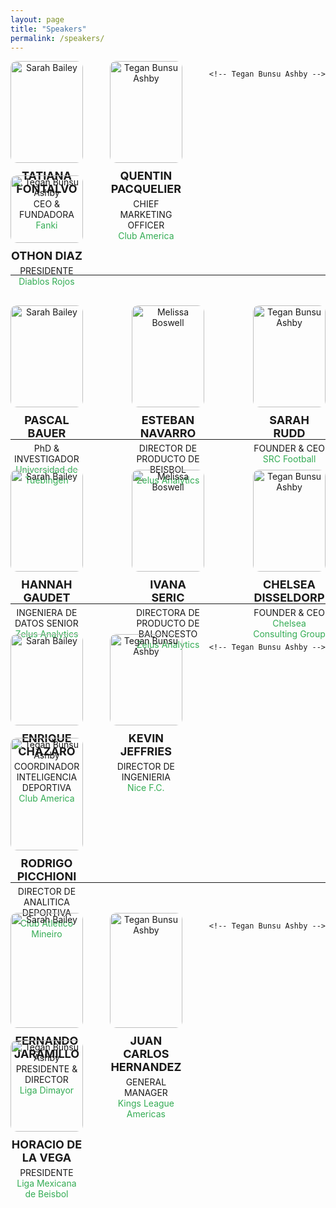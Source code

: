 ```yaml
---
layout: page
title: "Speakers"
permalink: /speakers/
---
```


<div style="display: flex; justify-content: space-between; flex-wrap: wrap;">

  <!-- PASCAL -->
  <div style="width: 23%; text-align: center; margin-bottom: 20px;">
    <img src="https://media.licdn.com/dms/image/v2/D4E03AQG504yB32XR3A/profile-displayphoto-shrink_800_800/profile-displayphoto-shrink_800_800/0/1683577066266?e=1731542400&v=beta&t=bOkpE0mn2S7L2d7F1YLO5oBx7nZgEqff6Pz751FdGMU" alt="Sarah Bailey" style="width: 100%; border-radius: 10px;">
    <div style="font-size: 18px; font-weight: bold; margin-top: 10px;">TATIANA FONTALVO</div>
    <div style="font-size: 14px; margin-top: 5px;">CEO & FUNDADORA </div>
    <div style="font-size: 14px; color: #34ac54;">Fanki</div>
  </div>

  <!-- Tegan Bunsu Ashby -->
  <div style="width: 23%; text-align: center; margin-bottom: 20px;">
    <img src="https://media.licdn.com/dms/image/v2/C5603AQHihaQWkCRVxQ/profile-displayphoto-shrink_800_800/profile-displayphoto-shrink_800_800/0/1656134328074?e=1731542400&v=beta&t=ISQjQmugQ7qD2P-Y23Ul6XxHgCtN21m2T-MTCPJgnhI" alt="Tegan Bunsu Ashby" style="width: 100%; border-radius: 10px;">
    <div style="font-size: 18px; font-weight: bold; margin-top: 10px;">QUENTIN PACQUELIER</div>
    <div style="font-size: 14px; margin-top: 5px;">CHIEF MARKETING OFFICER</div>
    <div style="font-size: 14px; color: #34ac54;">Club America</div>
  </div>

    <!-- Tegan Bunsu Ashby -->
  <div style="width: 23%; text-align: center; margin-bottom: 20px;">
    <img src="https://media.licdn.com/dms/image/v2/D4E03AQHiOyq21ia0nQ/profile-displayphoto-shrink_800_800/profile-displayphoto-shrink_800_800/0/1725327864550?e=1731542400&v=beta&t=yJjceqjG1FGQZlAqdYELuBmT7sRU5fgoWQC1JmtHjXE" alt="Tegan Bunsu Ashby" style="width: 100%; border-radius: 10px;">
    <div style="font-size: 18px; font-weight: bold; margin-top: 10px;">OTHON DIAZ</div>
    <div style="font-size: 14px; margin-top: 5px;">PRESIDENTE</div>
    <div style="font-size: 14px; color: #34ac54;">Diablos Rojos</div>
  </div>

</div>
<br>
<hr>
<br>
<br>

<div style="display: flex; justify-content: space-between; flex-wrap: wrap;">

  <!-- PASCAL -->
  <div style="width: 23%; text-align: center; margin-bottom: 20px;">
    <img src="https://media.licdn.com/dms/image/v2/C4D03AQH7GGi2_RWgPw/profile-displayphoto-shrink_800_800/profile-displayphoto-shrink_800_800/0/1639590376208?e=1731542400&v=beta&t=dNvSfZeiH3pUxIG81m0S1uVaeenFK0DV_B3yrbDTB4w" alt="Sarah Bailey" style="width: 100%; border-radius: 10px;">
    <div style="font-size: 18px; font-weight: bold; margin-top: 10px;">PASCAL<br>BAUER</div>
    <div style="font-size: 14px; margin-top: 5px;">PhD & INVESTIGADOR </div>
    <div style="font-size: 14px; color: #34ac54;">Universidad de Tuebingen</div>
  </div>
  <!-- ESTEBAN -->
  <div style="width: 23%; text-align: center; margin-bottom: 20px;">
    <img src="https://media.licdn.com/dms/image/v2/C5603AQHDKOO9dDOLPQ/profile-displayphoto-shrink_800_800/profile-displayphoto-shrink_800_800/0/1620593884285?e=1731542400&v=beta&t=JMCX7dfm0V5HnCsu5f4iVyK1t5lhV0xeCDCY_Yu0t58" alt="Melissa Boswell" style="width: 100%; border-radius: 10px;">
    <div style="font-size: 18px; font-weight: bold; margin-top: 10px;">ESTEBAN NAVARRO</div>
    <div style="font-size: 14px; margin-top: 5px;">DIRECTOR DE PRODUCTO DE BEISBOL</div>
    <div style="font-size: 14px; color: #34ac54;">Zelus Analytics</div>
  </div>
<div style="width: 23%; text-align: center; margin-bottom: 20px;">
    <img src="https://media.licdn.com/dms/image/v2/C4E03AQEAs13kgQss1Q/profile-displayphoto-shrink_800_800/profile-displayphoto-shrink_800_800/0/1517686396676?e=1731542400&v=beta&t=cNGNE7reyCucIAyGK2qHL9-Q3-zaIF3iMw3M54Tlm1c" alt="Tegan Bunsu Ashby" style="width: 100%; border-radius: 10px;">
    <div style="font-size: 18px; font-weight: bold; margin-top: 10px;">SARAH<br>RUDD</div>
    <div style="font-size: 14px; margin-top: 5px;">FOUNDER & CEO</div>
    <div style="font-size: 14px; color: #34ac54;">SRC Football</div>
    </div>
</div>
<br>
<hr>
<br>
<br>
<div style="display: flex; justify-content: space-between; flex-wrap: wrap;">
  <!-- PASCAL -->
  <div style="width: 23%; text-align: center; margin-bottom: 20px;">
    <img src="https://media.licdn.com/dms/image/v2/C4E03AQFpVzBa8NpzAQ/profile-displayphoto-shrink_800_800/profile-displayphoto-shrink_800_800/0/1563584131436?e=1731542400&v=beta&t=UHTRX1yzf3rx5rQeEBa-Yvm_GDLKbtFZ-uFnAVEqD3M" alt="Sarah Bailey" style="width: 100%; border-radius: 10px;">
    <div style="font-size: 18px; font-weight: bold; margin-top: 10px;">HANNAH<br>GAUDET</div>
    <div style="font-size: 14px; margin-top: 5px;">INGENIERA DE DATOS SENIOR </div>
    <div style="font-size: 14px; color: #34ac54;">Zelus Analytics</div>
  </div>
  <!-- ESTEBAN -->
  <div style="width: 23%; text-align: center; margin-bottom: 20px;">
    <img src="https://media.licdn.com/dms/image/v2/C5603AQEGBDkXxfcsVg/profile-displayphoto-shrink_800_800/profile-displayphoto-shrink_800_800/0/1632341401064?e=1731542400&v=beta&t=R0eM9OjxBFiT3P2HXUJB4NDmflkcHU_UkLoHD3-NXUA" alt="Melissa Boswell" style="width: 100%; border-radius: 10px;">
    <div style="font-size: 18px; font-weight: bold; margin-top: 10px;">IVANA<br>SERIC</div>
    <div style="font-size: 14px; margin-top: 5px;">DIRECTORA DE PRODUCTO DE BALONCESTO</div>
    <div style="font-size: 14px; color: #34ac54;">Zelus Analytics</div>
  </div>

  <!-- Tegan Bunsu Ashby -->
  <div style="width: 23%; text-align: center; margin-bottom: 20px;">
    <img src="https://media.licdn.com/dms/image/v2/D5603AQHSS_rSfsk9OQ/profile-displayphoto-shrink_800_800/profile-displayphoto-shrink_800_800/0/1671639464876?e=1731542400&v=beta&t=sTJzMQ-bRg2TSxmqGqJXiW1YIOVAS9AHvxeXDwD0rQc" alt="Tegan Bunsu Ashby" style="width: 100%; border-radius: 10px;">
    <div style="font-size: 18px; font-weight: bold; margin-top: 10px;">CHELSEA DISSELDORP</div>
    <div style="font-size: 14px; margin-top: 5px;">FOUNDER & CEO</div>
    <div style="font-size: 14px; color: #34ac54;">Chelsea Consulting Group</div>
  </div>

</div>
<br>
<hr>
<br>
<br>
<div style="display: flex; justify-content: space-between; flex-wrap: wrap;">

  <!-- PASCAL -->
  <div style="width: 23%; text-align: center; margin-bottom: 20px;">
    <img src="https://blog.immunotec.com/wp-content/uploads/2023/09/Club-America22.png" alt="Sarah Bailey" style="width: 100%; border-radius: 10px;">
    <div style="font-size: 18px; font-weight: bold; margin-top: 10px;">ENRIQUE CHAZARO</div>
    <div style="font-size: 14px; margin-top: 5px;">COORDINADOR INTELIGENCIA DEPORTIVA </div>
    <div style="font-size: 14px; color: #34ac54;">Club America</div>
  </div>

  <!-- Tegan Bunsu Ashby -->
  <div style="width: 23%; text-align: center; margin-bottom: 20px;">
    <img src="https://media.licdn.com/dms/image/v2/D4E03AQFxLCjoe48Wlw/profile-displayphoto-shrink_800_800/profile-displayphoto-shrink_800_800/0/1677795004273?e=1731542400&v=beta&t=U2Lj8EEuQCU_G8JBvUyVL8V9IWHEFYdqTJMl1oCJEBA" alt="Tegan Bunsu Ashby" style="width: 100%; border-radius: 10px;">
    <div style="font-size: 18px; font-weight: bold; margin-top: 10px;">KEVIN<br>JEFFRIES</div>
    <div style="font-size: 14px; margin-top: 5px;">DIRECTOR DE INGENIERIA</div>
    <div style="font-size: 14px; color: #34ac54;">Nice F.C.</div>
  </div>

    <!-- Tegan Bunsu Ashby -->
  <div style="width: 23%; text-align: center; margin-bottom: 20px;">
    <img src="https://media.licdn.com/dms/image/v2/D4D03AQFXebpBbHXcQA/profile-displayphoto-shrink_800_800/profile-displayphoto-shrink_800_800/0/1683343484515?e=1731542400&v=beta&t=vfoZOY2rPKVEgr6cBdH68ahy14gPR_Dw77EYODIG0kY" alt="Tegan Bunsu Ashby" style="width: 100%; border-radius: 10px;">
    <div style="font-size: 18px; font-weight: bold; margin-top: 10px;">RODRIGO PICCHIONI</div>
    <div style="font-size: 14px; margin-top: 5px;">DIRECTOR DE ANALITICA DEPORTIVA</div>
    <div style="font-size: 14px; color: #34ac54;">Club Atletico Mineiro</div>
  </div>

</div>
<br>
<hr>
<br>
<br>

<div style="display: flex; justify-content: space-between; flex-wrap: wrap;">

  <!-- PASCAL -->
  <div style="width: 23%; text-align: center; margin-bottom: 20px;">
    <img src="https://media.licdn.com/dms/image/v2/C4D03AQHV2j6hp7sGbg/profile-displayphoto-shrink_800_800/profile-displayphoto-shrink_800_800/0/1528324492374?e=1731542400&v=beta&t=IQi5Hnzur_WOFjuBFY63Ee65Q4QHwOg0F_SgPDIfXjg" alt="Sarah Bailey" style="width: 100%; border-radius: 10px;">
    <div style="font-size: 18px; font-weight: bold; margin-top: 10px;">FERNANDO JARAMILLO</div>
    <div style="font-size: 14px; margin-top: 5px;">PRESIDENTE & DIRECTOR </div>
    <div style="font-size: 14px; color: #34ac54;">Liga Dimayor</div>
  </div>

  <!-- Tegan Bunsu Ashby -->
  <div style="width: 23%; text-align: center; margin-bottom: 20px;">
    <img src="https://media.licdn.com/dms/image/v2/D4D03AQEQfqxGQWMCWw/profile-displayphoto-shrink_800_800/profile-displayphoto-shrink_800_800/0/1664295937513?e=1731542400&v=beta&t=LRwjf55dmIUUE8X_eee0mXMyqc-eZflDn13OoSnnZhk" alt="Tegan Bunsu Ashby" style="width: 100%; border-radius: 10px;">
    <div style="font-size: 18px; font-weight: bold; margin-top: 10px;">JUAN CARLOS HERNANDEZ</div>
    <div style="font-size: 14px; margin-top: 5px;">GENERAL MANAGER</div>
    <div style="font-size: 14px; color: #34ac54;">Kings League Americas</div>
  </div>

    <!-- Tegan Bunsu Ashby -->
  <div style="width: 23%; text-align: center; margin-bottom: 20px;">
    <img src="https://media.licdn.com/dms/image/v2/D5603AQH21em8nvghcg/profile-displayphoto-shrink_800_800/profile-displayphoto-shrink_800_800/0/1676411988969?e=1731542400&v=beta&t=9roN3gnNSN2VPxLkQAkkHV--Cu_vXe1BPgY1Mp8eu0c" alt="Tegan Bunsu Ashby" style="width: 100%; border-radius: 10px;">
    <div style="font-size: 18px; font-weight: bold; margin-top: 10px;">HORACIO DE LA VEGA</div>
    <div style="font-size: 14px; margin-top: 5px;">PRESIDENTE</div>
    <div style="font-size: 14px; color: #34ac54;">Liga Mexicana de Beisbol</div>
  </div>

</div>


